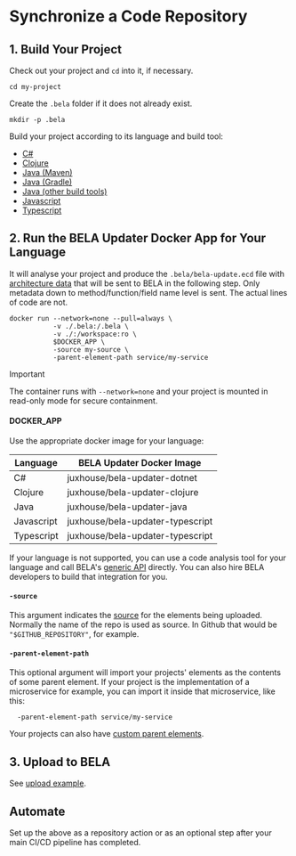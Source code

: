 # Synchronize a Code Repository

## 1. Build Your Project

Check out your project and `cd` into it, if necessary.
```
cd my-project
```

Create the `.bela` folder if it does not already exist.
```
mkdir -p .bela
```

Build your project according to its language and build tool:
 - [C#](/updaters/.NET.md)
 - [Clojure](/updaters/Clojure.md)
 - [Java (Maven)](/updaters/Java-Maven.md)
 - [Java (Gradle)](/updaters/Java-Gradle.md)
 - [Java (other build tools)](/updaters/Java-Other.md)
 - [Javascript](/updaters/Typescript.md)
 - [Typescript](/updaters/Typescript.md)


## 2. Run the BELA Updater Docker App for Your Language

It will analyse your project and produce the `.bela/bela-update.ecd` file with [architecture data](/Concepts.md#ecds) that will be sent to BELA in the following step. Only metadata down to method/function/field name level is sent. The actual lines of code are not.

```
docker run --network=none --pull=always \
           -v ./.bela:/.bela \
           -v ./:/workspace:ro \
           $DOCKER_APP \
           -source my-source \
           -parent-element-path service/my-service
```

> [!IMPORTANT]
> The container runs with `--network=none` and your project is mounted in read-only mode for secure containment.

#### DOCKER_APP

Use the appropriate docker image for your language:

| Language | BELA Updater Docker Image |
|----------|-------------------------|
| C# | juxhouse/bela-updater-dotnet |
| Clojure | juxhouse/bela-updater-clojure |
| Java | juxhouse/bela-updater-java |
| Javascript | juxhouse/bela-updater-typescript |
| Typescript | juxhouse/bela-updater-typescript |

If your language is not supported, you can use a code analysis tool for your language and call BELA's [generic API](API.md) directly. You can also hire BELA developers to build that integration for you.


#### `-source`

This argument indicates the [source](/Concepts.md#sources) for the elements being uploaded. Normally the name of the repo is used as source. In Github that would be `"$GITHUB_REPOSITORY"`, for example.

#### `-parent-element-path`  

This optional argument will import your projects' elements as the contents of some parent element. If your project is the implementation of a microservice for example, you can import it inside that microservice, like this:
```
  -parent-element-path service/my-service
```
Your projects can also have [custom parent elements](reference/Custom-Parent-Elements.md).

## 3. Upload to BELA

See [upload example](/updaters/reference/upload-example.md).

## Automate

Set up the above as a repository action or as an optional step after your main CI/CD pipeline has completed.
